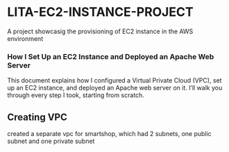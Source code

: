 # LITA-EC2-INSTANCE-PROJECT
 A project showcasig the provisioning of EC2 instance in the AWS environment
### How I Set Up an EC2 Instance and Deployed an Apache Web Server
This document explains how I configured a Virtual Private Cloud (VPC), set up an EC2 instance, and deployed an Apache web server on it. I’ll walk you through every step I took, starting from scratch.
## Creating VPC
created a separate vpc for smartshop, which had 2 subnets, one public subnet and one private subnet
